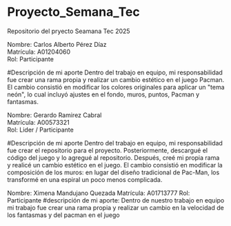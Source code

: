 # Proyecto_Semana_Tec
Repositorio del pryecto  Seamana Tec 2025

Nombre: Carlos Alberto Pérez Díaz  
Matrícula: A01204060  
Rol: Participante  

#Descripción de mi aporte
Dentro del trabajo en equipo, mi responsabilidad fue crear una rama propia y realizar un cambio estético en el juego Pacman.  
El cambio consistió en modificar los colores originales para aplicar un "tema neón", lo cual incluyó ajustes en el fondo, muros, puntos, Pacman y fantasmas. 


Nombre: Gerardo Ramirez Cabral  
Matrícula: A00573321  
Rol: Lider / Participante  

#Descripción de mi aporte
Dentro del trabajo en equipo, mi responsabilidad fue crear el repositorio para el proyecto. Posteriormente, descargué el código del juego y lo agregué al repositorio. Después, creé mi propia rama y realicé un cambio estético en el juego. El cambio consistió en modificar la composición de los muros: en lugar del diseño tradicional de Pac-Man, los transformé en una espiral un poco menos complicada.

Nombre: Ximena Mandujano Quezada
Matrícula: A01713777
Rol: Participante
#descripción de mi aporte: Dentro de nuestro trabajo en equipo mi trabajo fue crear una rama propia y realizar un cambio en la velocidad de los fantasmas y del pacman en el juego
